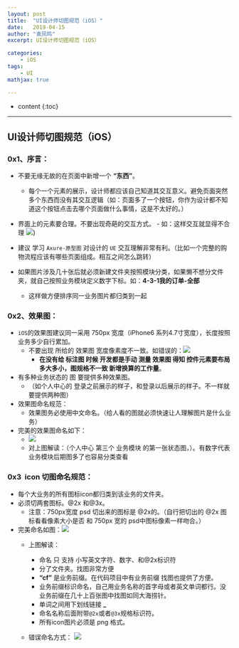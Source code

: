 ```yaml
---
layout: post
title:  "UI设计师切图规范（iOS）"
date:   2019-04-15
author: "袁凤鸣"
excerpt: UI设计师切图规范（iOS）

categories: 
    - iOS
tags: 
    - UI
mathjax: true

---
```

* content
{:toc}
---


## UI设计师切图规范（iOS）
### 0x1、序言：
- 不要无缘无故的在页面中新增一个 **“东西”**。
    - 每个一个元素的展示，设计师都应该自己知道其交互意义。避免页面突然多个东西而没有其交互逻辑（如：页面多了一个按钮，你作为设计都不知道这个按钮点击去哪个页面做什么事情，这是不太好的。）
- 界面上的元素要合理。不要出现奇葩的交互方式。
       - 如：这样交互就显得不合理
       ![](https://ws4.sinaimg.cn/large/006tNc79gy1g23dan3415j308o0e8gmi.jpg))
       
- 建议 学习 `Axure-原型图` 对设计的 `UE` 交互理解非常有利。（比如一个完整的购物流程应该有哪些页面组成。相互之间怎么跳转）
- 如果图片涉及几十张后就必须新建文件夹按照模块分类，如果懒不想分文件夹，就自己按照业务模块定义数字下标。如：**4-3-1我的订单-全部**
    - 这样做方便排序同一业务图片都归类到一起

### 0x2、效果图：

- `iOS`的效果图建议同一采用 750px 宽度（iPhone6 系列4.7寸宽度），长度按照业务多少自行累加。
    - 不要出现 所给的 效果图 宽度像素度不一致。如错误的：![](https://ws4.sinaimg.cn/large/006tNc79gy1g23d3x8drej30iv0bzjti.jpg)
        - **在没有给 标注图 时候 开发都是手动 测量 效果图 得知 控件元素要布局多大多小，图规格不一致 新增换算的工作量**。
- 有多种业务状态的 图 要提供多种效果图。
    - （如个人中心的 登录之前展示的样子，和登录以后展示的样子。不一样就要提供两种图）
- 效果图命名规范：
    - 效果图务必使用中文命名。（给人看的图就必须快速让人理解图片是什么业务）
- 完美的效果图命名如下：
    - ![](https://ws2.sinaimg.cn/large/006tNc79gy1g23bhd7v1vj30kk01g0sv.jpg)
    - 对上图解读：（个人中心 第三个 业务模块 的第一张状态图，）。有数字代表业务模块后期图多了也容易分类查看
    
### 0x3  icon 切图命名规范：
- 每个大业务的所有图标icon都归类到该业务的文件夹。
- 必须切两套图标。@2x 和@3x。
    - 注意：750px宽度 psd 切出来的图标是 @2x的。（自行把切出的 @2x 图标看看像素大小是否 和 750px 宽的 psd中图标像素一样吻合。）
- 完美命名如图：![](https://ws2.sinaimg.cn/large/006tNc79gy1g23cgkovkoj30ke07e3zi.jpg)
    - 上图解读：
         - 命名 只 支持 小写英文字符、数字、和@2x标识符
        - 分了文件夹。找图非常方便
        - **“cf”** 是业务前缀。在代码项目中有业务前缀 找图也提供了方便。
        - 业务前缀标识命名，自己用业务名称的首字母或者英文单词都行。没业务前缀在几十上百张图中找图如同大海捞针。
        - 单词之间用下划线链接 **_**
        - 命名名称后面附带`@2x`或者`@3x`规格标识符。
        - 所有icon图片必须是 png 格式。
       
    - 错误命名方式：
    ![](https://ws4.sinaimg.cn/large/006tNc79gy1g23cxh0uqsj315q0nkk7x.jpg)


